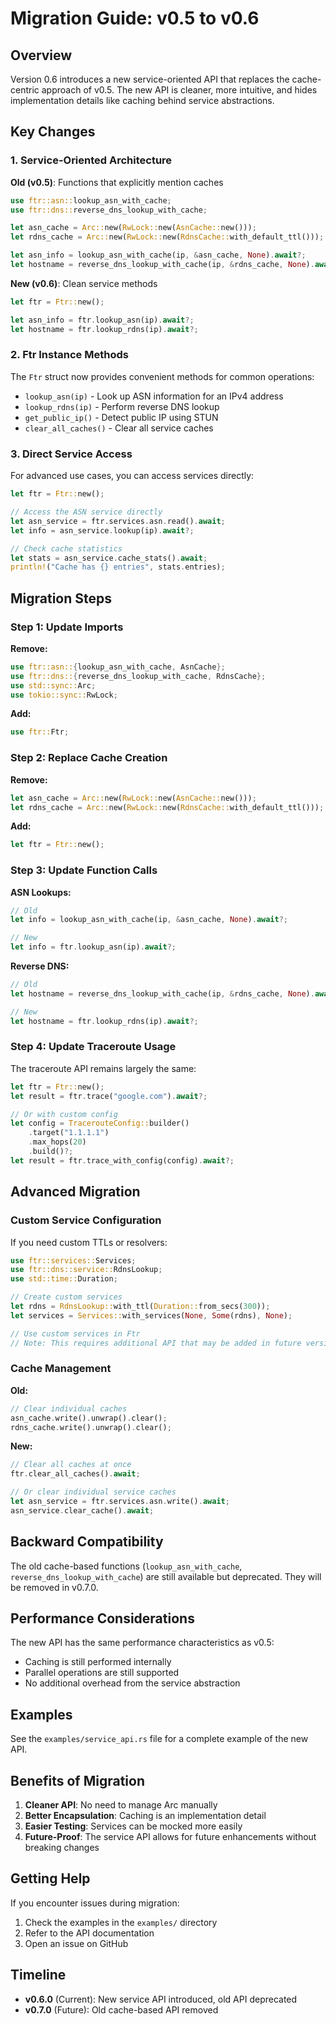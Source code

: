 # Migration Guide: v0.5 to v0.6

## Overview

Version 0.6 introduces a new service-oriented API that replaces the cache-centric approach of v0.5. The new API is cleaner, more intuitive, and hides implementation details like caching behind service abstractions.

## Key Changes

### 1. Service-Oriented Architecture

**Old (v0.5)**: Functions that explicitly mention caches
```rust
use ftr::asn::lookup_asn_with_cache;
use ftr::dns::reverse_dns_lookup_with_cache;

let asn_cache = Arc::new(RwLock::new(AsnCache::new()));
let rdns_cache = Arc::new(RwLock::new(RdnsCache::with_default_ttl()));

let asn_info = lookup_asn_with_cache(ip, &asn_cache, None).await?;
let hostname = reverse_dns_lookup_with_cache(ip, &rdns_cache, None).await?;
```

**New (v0.6)**: Clean service methods
```rust
let ftr = Ftr::new();

let asn_info = ftr.lookup_asn(ip).await?;
let hostname = ftr.lookup_rdns(ip).await?;
```

### 2. Ftr Instance Methods

The `Ftr` struct now provides convenient methods for common operations:

- `lookup_asn(ip)` - Look up ASN information for an IPv4 address
- `lookup_rdns(ip)` - Perform reverse DNS lookup
- `get_public_ip()` - Detect public IP using STUN
- `clear_all_caches()` - Clear all service caches

### 3. Direct Service Access

For advanced use cases, you can access services directly:

```rust
let ftr = Ftr::new();

// Access the ASN service directly
let asn_service = ftr.services.asn.read().await;
let info = asn_service.lookup(ip).await?;

// Check cache statistics
let stats = asn_service.cache_stats().await;
println!("Cache has {} entries", stats.entries);
```

## Migration Steps

### Step 1: Update Imports

**Remove:**
```rust
use ftr::asn::{lookup_asn_with_cache, AsnCache};
use ftr::dns::{reverse_dns_lookup_with_cache, RdnsCache};
use std::sync::Arc;
use tokio::sync::RwLock;
```

**Add:**
```rust
use ftr::Ftr;
```

### Step 2: Replace Cache Creation

**Remove:**
```rust
let asn_cache = Arc::new(RwLock::new(AsnCache::new()));
let rdns_cache = Arc::new(RwLock::new(RdnsCache::with_default_ttl()));
```

**Add:**
```rust
let ftr = Ftr::new();
```

### Step 3: Update Function Calls

**ASN Lookups:**
```rust
// Old
let info = lookup_asn_with_cache(ip, &asn_cache, None).await?;

// New
let info = ftr.lookup_asn(ip).await?;
```

**Reverse DNS:**
```rust
// Old
let hostname = reverse_dns_lookup_with_cache(ip, &rdns_cache, None).await?;

// New
let hostname = ftr.lookup_rdns(ip).await?;
```

### Step 4: Update Traceroute Usage

The traceroute API remains largely the same:

```rust
let ftr = Ftr::new();
let result = ftr.trace("google.com").await?;

// Or with custom config
let config = TracerouteConfig::builder()
    .target("1.1.1.1")
    .max_hops(20)
    .build()?;
let result = ftr.trace_with_config(config).await?;
```

## Advanced Migration

### Custom Service Configuration

If you need custom TTLs or resolvers:

```rust
use ftr::services::Services;
use ftr::dns::service::RdnsLookup;
use std::time::Duration;

// Create custom services
let rdns = RdnsLookup::with_ttl(Duration::from_secs(300));
let services = Services::with_services(None, Some(rdns), None);

// Use custom services in Ftr
// Note: This requires additional API that may be added in future versions
```

### Cache Management

**Old:**
```rust
// Clear individual caches
asn_cache.write().unwrap().clear();
rdns_cache.write().unwrap().clear();
```

**New:**
```rust
// Clear all caches at once
ftr.clear_all_caches().await;

// Or clear individual service caches
let asn_service = ftr.services.asn.write().await;
asn_service.clear_cache().await;
```

## Backward Compatibility

The old cache-based functions (`lookup_asn_with_cache`, `reverse_dns_lookup_with_cache`) are still available but deprecated. They will be removed in v0.7.0.

## Performance Considerations

The new API has the same performance characteristics as v0.5:
- Caching is still performed internally
- Parallel operations are still supported
- No additional overhead from the service abstraction

## Examples

See the `examples/service_api.rs` file for a complete example of the new API.

## Benefits of Migration

1. **Cleaner API**: No need to manage Arc<RwLock> manually
2. **Better Encapsulation**: Caching is an implementation detail
3. **Easier Testing**: Services can be mocked more easily
4. **Future-Proof**: The service API allows for future enhancements without breaking changes

## Getting Help

If you encounter issues during migration:
1. Check the examples in the `examples/` directory
2. Refer to the API documentation
3. Open an issue on GitHub

## Timeline

- **v0.6.0** (Current): New service API introduced, old API deprecated
- **v0.7.0** (Future): Old cache-based API removed